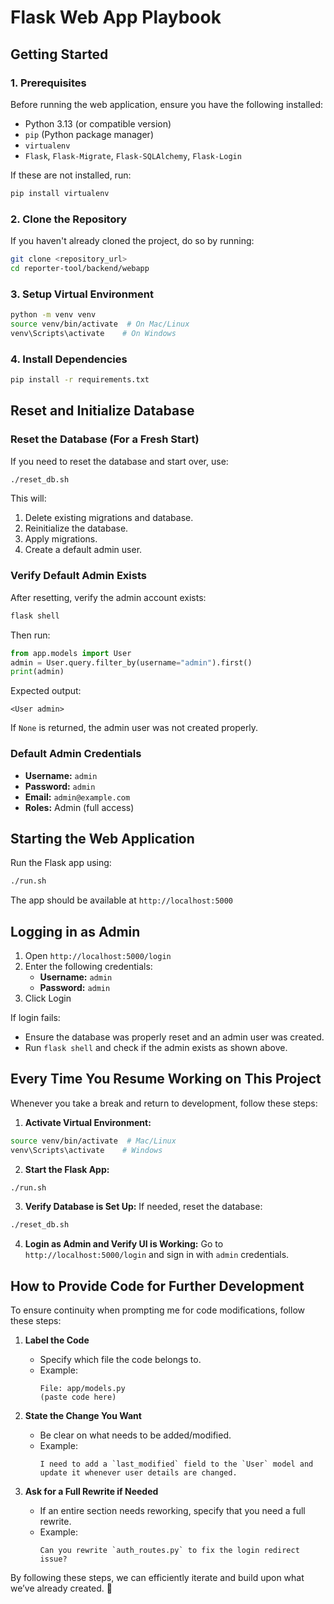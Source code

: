 # Flask Web App Playbook

## **Getting Started**

### **1. Prerequisites**
Before running the web application, ensure you have the following installed:
- Python 3.13 (or compatible version)
- `pip` (Python package manager)
- `virtualenv`
- `Flask`, `Flask-Migrate`, `Flask-SQLAlchemy`, `Flask-Login`

If these are not installed, run:
```bash
pip install virtualenv
```

### **2. Clone the Repository**
If you haven't already cloned the project, do so by running:
```bash
git clone <repository_url>
cd reporter-tool/backend/webapp
```

### **3. Setup Virtual Environment**
```bash
python -m venv venv
source venv/bin/activate  # On Mac/Linux
venv\Scripts\activate    # On Windows
```

### **4. Install Dependencies**
```bash
pip install -r requirements.txt
```

## **Reset and Initialize Database**

### **Reset the Database (For a Fresh Start)**
If you need to reset the database and start over, use:
```bash
./reset_db.sh
```

This will:
1. Delete existing migrations and database.
2. Reinitialize the database.
3. Apply migrations.
4. Create a default admin user.

### **Verify Default Admin Exists**
After resetting, verify the admin account exists:
```bash
flask shell
```
Then run:
```python
from app.models import User
admin = User.query.filter_by(username="admin").first()
print(admin)
```
Expected output:
```
<User admin>
```
If `None` is returned, the admin user was not created properly.

### **Default Admin Credentials**
- **Username:** `admin`
- **Password:** `admin`
- **Email:** `admin@example.com`
- **Roles:** Admin (full access)

## **Starting the Web Application**

Run the Flask app using:
```bash
./run.sh
```
The app should be available at `http://localhost:5000`

## **Logging in as Admin**
1. Open `http://localhost:5000/login`
2. Enter the following credentials:
   - **Username:** `admin`
   - **Password:** `admin`
3. Click Login

If login fails:
- Ensure the database was properly reset and an admin user was created.
- Run `flask shell` and check if the admin exists as shown above.

## **Every Time You Resume Working on This Project**
Whenever you take a break and return to development, follow these steps:

1. **Activate Virtual Environment:**
```bash
source venv/bin/activate  # Mac/Linux
venv\Scripts\activate    # Windows
```

2. **Start the Flask App:**
```bash
./run.sh
```

3. **Verify Database is Set Up:**
If needed, reset the database:
```bash
./reset_db.sh
```

4. **Login as Admin and Verify UI is Working:**
Go to `http://localhost:5000/login` and sign in with `admin` credentials.

## **How to Provide Code for Further Development**
To ensure continuity when prompting me for code modifications, follow these steps:

1. **Label the Code**
   - Specify which file the code belongs to.
   - Example:
     ```
     File: app/models.py
     (paste code here)
     ```

2. **State the Change You Want**
   - Be clear on what needs to be added/modified.
   - Example:
     ```
     I need to add a `last_modified` field to the `User` model and update it whenever user details are changed.
     ```

3. **Ask for a Full Rewrite if Needed**
   - If an entire section needs reworking, specify that you need a full rewrite.
   - Example:
     ```
     Can you rewrite `auth_routes.py` to fix the login redirect issue?
     ```

By following these steps, we can efficiently iterate and build upon what we’ve already created. 🚀